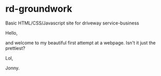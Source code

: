 # rd-groundwork
Basic HTML/CSS/Javascript site for driveway service-business

Hello,

and welcome to my beautiful first attempt at a webpage. Isn't it just the prettiest?

Lol,

Jonny.

